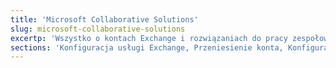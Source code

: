 ```yaml
---
title: 'Microsoft Collaborative Solutions'
slug: microsoft-collaborative-solutions
excertp: 'Wszystko o kontach Exchange i rozwiązaniach do pracy zespołowej'
sections: 'Konfiguracja usługi Exchange, Przeniesienie konta, Konfiguracja programu pocztowego Exchange, Konfiguracja konta Exchange na smartfonie/tablecie, Office 365'
---
```


